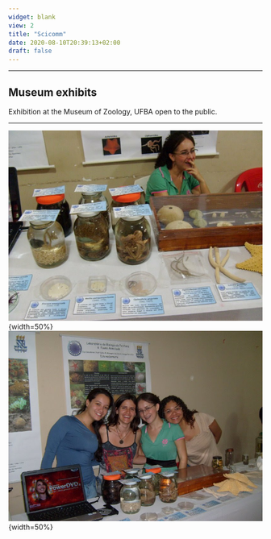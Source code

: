 ```yaml
---
widget: blank
view: 2
title: "Scicomm" 
date: 2020-08-10T20:39:13+02:00
draft: false
---
```


---
Museum exhibits
---

Exhibition at the Museum of Zoology, UFBA open to the public.

---

![](mzufba2.JPG){width=50%} ![mzufba](mzufba.jpeg){width=50%} 


